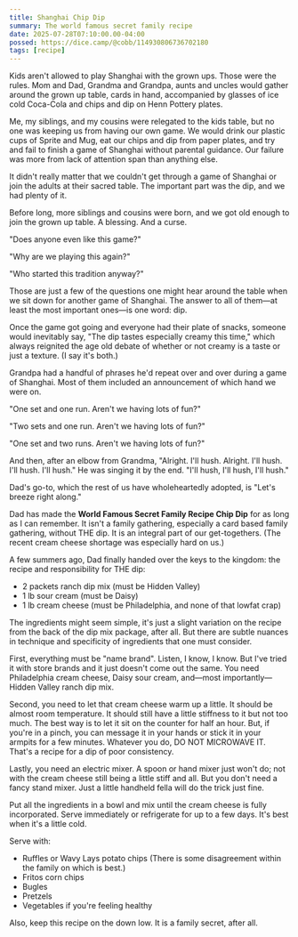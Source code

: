 ```yaml
---
title: Shanghai Chip Dip
summary: The world famous secret family recipe
date: 2025-07-28T07:10:00.00-04:00
possed: https://dice.camp/@cobb/114930806736702180
tags: [recipe]
---
```


Kids aren't allowed to play Shanghai with the grown ups. Those were the rules. Mom and Dad, Grandma and Grandpa, aunts and uncles would gather around the grown up table, cards in hand, accompanied by glasses of ice cold Coca-Cola and chips and dip on Henn Pottery plates.

Me, my siblings, and my cousins were relegated to the kids table, but no one was keeping us from having our own game. We would drink our plastic cups of Sprite and Mug, eat our chips and dip from paper plates, and try and fail to finish a game of Shanghai without parental guidance. Our failure was more from lack of attention span than anything else.

It didn't really matter that we couldn't get through a game of Shanghai or join the adults at their sacred table. The important part was the dip, and we had plenty of it.

Before long, more siblings and cousins were born, and we got old enough to join the grown up table. A blessing. And a curse.

"Does anyone even like this game?"

"Why are we playing this again?"

"Who started this tradition anyway?"

Those are just a few of the questions one might hear around the table when we sit down for another game of Shanghai. The answer to all of them—at least the most important ones—is one word: dip.

Once the game got going and everyone had their plate of snacks, someone would inevitably say, "The dip tastes especially creamy this time," which always reignited the age old debate of whether or not creamy is a taste or just a texture. (I say it's both.)

Grandpa had a handful of phrases he'd repeat over and over during a game of Shanghai. Most of them included an announcement of which hand we were on.

"One set and one run. Aren't we having lots of fun?"

"Two sets and one run. Aren't we having lots of fun?"

"One set and two runs. Aren't we having lots of fun?"

And then, after an elbow from Grandma, "Alright. I'll hush. Alright. I'll hush. I'll hush. I'll hush." He was singing it by the end. "I'll hush, I'll hush, I'll hush."

Dad's go-to, which the rest of us have wholeheartedly adopted, is "Let's breeze right along."

Dad has made the **World Famous Secret Family Recipe Chip Dip** for as long as I can remember. It isn't a family gathering, especially a card based family gathering, without THE dip. It is an integral part of our get-togethers. (The recent cream cheese shortage was especially hard on us.)

A few summers ago, Dad finally handed over the keys to the kingdom: the recipe and responsibility for THE dip:

- 2 packets ranch dip mix (must be Hidden Valley)
- 1 lb sour cream (must be Daisy)
- 1 lb cream cheese (must be Philadelphia, and none of that lowfat crap)

The ingredients might seem simple, it's just a slight variation on the recipe from the back of the dip mix package, after all. But there are subtle nuances in technique and specificity of ingredients that one must consider.

First, everything must be "name brand". Listen, I know, I know. But I've tried it with store brands and it just doesn't come out the same. You need Philadelphia cream cheese, Daisy sour cream, and—most importantly—Hidden Valley ranch dip mix.

Second, you need to let that cream cheese warm up a little. It should be almost room temperature. It should still have a little stiffness to it but not too much. The best way is to let it sit on the counter for half an hour. But, if you're in a pinch, you can message it in your hands or stick it in your armpits for a few minutes. Whatever you do, DO NOT MICROWAVE IT. That's a recipe for a dip of poor consistency.

Lastly, you need an electric mixer. A spoon or hand mixer just won't do; not with the cream cheese still being a little stiff and all. But you don't need a fancy stand mixer. Just a little handheld fella will do the trick just fine.

Put all the ingredients in a bowl and mix until the cream cheese is fully incorporated. Serve immediately or refrigerate for up to a few days. It's best when it's a little cold.

Serve with:

- Ruffles or Wavy Lays potato chips (There is some disagreement within the family on which is best.)  
- Fritos corn chips  
- Bugles  
- Pretzels  
- Vegetables if you're feeling healthy  

Also, keep this recipe on the down low. It is a family secret, after all.